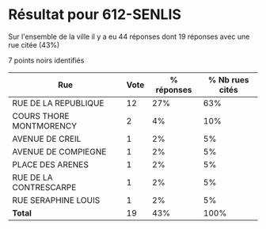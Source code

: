 # Résultat pour 612-SENLIS

Sur l'ensemble de la ville il y a eu 44 réponses dont 19 réponses avec une rue citée (43%)

7 points noirs identifiés

| Rue | Vote | % réponses | % Nb rues cités|
|-----|------|------------|----------------|
| RUE DE LA REPUBLIQUE | 12 | 27% | 63%|
| COURS THORE MONTMORENCY | 2 | 4% | 10%|
| AVENUE DE CREIL | 1 | 2% | 5%|
| AVENUE DE COMPIEGNE | 1 | 2% | 5%|
| PLACE DES ARENES | 1 | 2% | 5%|
| RUE DE LA CONTRESCARPE | 1 | 2% | 5%|
| RUE SERAPHINE LOUIS | 1 | 2% | 5%|
| **Total** | 19 | 43% | 100%|
